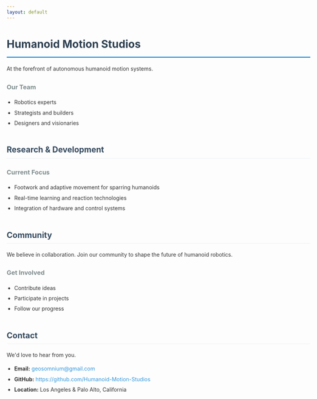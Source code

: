 ```yaml
---
layout: default
---
```


<style>
body {
  font-family: -apple-system, BlinkMacSystemFont, 'Segoe UI', Arial, sans-serif;
  line-height: 1.6;
  max-width: 800px;
  margin: 0 auto;
  padding: 20px;
  color: #333;
}

h1 {
  color: #2c3e50;
  border-bottom: 3px solid #3498db;
  padding-bottom: 10px;
}

h2 {
  color: #34495e;
  margin-top: 2em;
  border-bottom: 1px solid #ecf0f1;
  padding-bottom: 5px;
}

h3 {
  color: #7f8c8d;
}

a {
  color: #3498db;
  text-decoration: none;
}

a:hover {
  text-decoration: underline;
}

ul {
  padding-left: 20px;
}

li {
  margin-bottom: 5px;
}
</style>

# Humanoid Motion Studios

At the forefront of autonomous humanoid motion systems. 

### Our Team
- Robotics experts
- Strategists and builders  
- Designers and visionaries

## Research & Development

### Current Focus
- Footwork and adaptive movement for sparring humanoids
- Real-time learning and reaction technologies
- Integration of hardware and control systems

## Community

We believe in collaboration. Join our community to shape the future of humanoid robotics.

### Get Involved
- Contribute ideas
- Participate in projects
- Follow our progress

## Contact

We'd love to hear from you.

- **Email:** [geosomnium@gmail.com](mailto:geosomnium@gmail.com)
- **GitHub:** https://github.com/Humanoid-Motion-Studios
- **Location:** Los Angeles & Palo Alto, California
